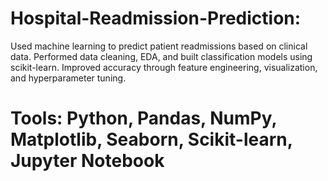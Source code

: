 # Hospital-Readmission-Prediction:
Used machine learning to predict patient readmissions based on clinical data. Performed data cleaning, EDA, and built classification models using scikit-learn. Improved accuracy through feature engineering, visualization, and hyperparameter tuning.

# Tools: Python, Pandas, NumPy, Matplotlib, Seaborn, Scikit-learn, Jupyter Notebook
